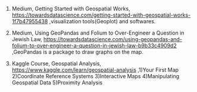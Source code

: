 1. Medium, Getting Started with Geospatial Works, https://towardsdatascience.com/getting-started-with-geospatial-works-1f7b47955438 ,visualization tools(Geoplot) and softwares.

2. Medium, Using GeoPandas and Folium to Over-Engineer a Question in Jewish Law, https://towardsdatascience.com/using-geopandas-and-folium-to-over-engineer-a-question-in-jewish-law-b9b33c4909d2 ,GeoPandas is a package to draw graphs on the map.

3. Kaggle Course, Geospatial Analysis, https://www.kaggle.com/learn/geospatial-analysis ,1)Your First Map 2)Coordinate Reference Systems 3)Interactive Maps 4)Manipulating Geospatial Data 5)Proximity Analysis
